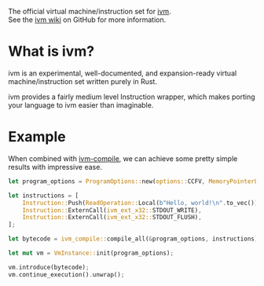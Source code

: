 The official virtual machine/instruction set for [ivm](https://github.com/imajindevon/ivm).\
See the [ivm wiki](https://github.com/imajindevon/ivm) on GitHub for more information.

# What is ivm?
ivm is an experimental, well-documented, and expansion-ready virtual machine/instruction set written purely in Rust.

ivm provides a fairly medium level Instruction wrapper, which makes porting your language to ivm easier than
imaginable.

# Example
When combined with [ivm-compile](https://crates.io/crates/ivm-compile), we can achieve some pretty simple results
with impressive ease.

```rust
let program_options = ProgramOptions::new(options::CCFV, MemoryPointerLength::X32b);

let instructions = [
    Instruction::Push(ReadOperation::Local(b"Hello, world!\n".to_vec())),
    Instruction::ExternCall(ivm_ext_x32::STDOUT_WRITE),
    Instruction::ExternCall(ivm_ext_x32::STDOUT_FLUSH),
];

let bytecode = ivm_compile::compile_all(&program_options, instructions);

let mut vm = VmInstance::init(program_options);

vm.introduce(bytecode);
vm.continue_execution().unwrap();
```
